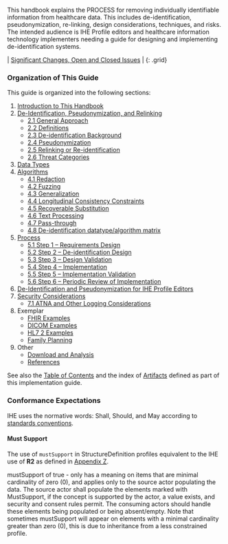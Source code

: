 
This handbook explains the PROCESS for removing individually identifiable information from healthcare data. This includes de-identification, pseudonymization, re-linking, design considerations, techniques, and risks. The intended audience is IHE Profile editors and healthcare information technology implementers needing a guide for designing and implementing de-identification systems.

<div markdown="1" class="stu-note">

| [Significant Changes, Open and Closed Issues](issues.html) |
{: .grid}

</div>

### Organization of This Guide

This guide is organized into the following sections:

1. [Introduction to This Handbook](intro.html)
2. [De-Identification, Pseudonymization, and Relinking](concepts.html)
   - [2.1 General Approach](concepts.html#21-general-approach)
   - [2.2 Definitions](concepts.html#22-definitions)
   - [2.3 De-identification Background](concepts.html#23-de-identification-background)
   - [2.4 Pseudonymization](concepts.html#24-pseudonymization)
   - [2.5 Relinking or Re-identification](concepts.html#25-relinking-or-re-identification)
   - [2.6 Threat Categories](concepts.html#26-threat-categories)
3. [Data Types](data-types.html)
4. [Algorithms](algorithms.html)
   - [4.1 Redaction](algorithms.html#41-redaction)
   - [4.2 Fuzzing](algorithms.html#42-fuzzing)
   - [4.3 Generalization](algorithms.html#43-generalization)
   - [4.4 Longitudinal Consistency Constraints](algorithms.html#44-longitudinal-consistency-constraints)
   - [4.5 Recoverable Substitution](algorithms.html#45-recoverable-substitution)
   - [4.6 Text Processing](algorithms.html#46-text-processing)
   - [4.7 Pass-through](algorithms.html#47-pass-through)
   - [4.8 De-identification datatype/algorithm matrix](algorithms.html#48-de-identification-datatypealgorithm-matrix)
5. [Process](process.html)
   - [5.1 Step 1 – Requirements Design](process.html#51-step-1--requirements-design)
   - [5.2 Step 2 – De-identification Design](process.html#52-step-2--de-identification-design)
   - [5.3 Step 3 – Design Validation](process.html#53-step-3--design-validation)
   - [5.4 Step 4 – Implementation](process.html#54-step-4--implementation)
   - [5.5 Step 5 – Implementation Validation](process.html#55-step-5--implementation-validation)
   - [5.6 Step 6 – Periodic Review of Implementation](process.html#56-step-6--periodic-review-of-implementation)
6. [De-Identification and Pseudonymization for IHE Profile Editors](ihe-use.html)
7. [Security Considerations](security.html)
   - [7.1 ATNA and Other Logging Considerations](security.html#71-atna-and-other-logging-considerations)
8. Exemplar
   - [FHIR Examples](fhir-example.html)
   - [DICOM Examples](dicom-example.html)
   - [HL7 2 Examples](hl7-example.html)
   - [Family Planning](family-planning.html)
9. Other
   - [Download and Analysis](download.html)
   - [References](references.html)

See also the [Table of Contents](toc.html) and the index of [Artifacts](artifacts.html) defined as part of this implementation guide.

### Conformance Expectations

IHE uses the normative words: Shall, Should, and May according to [standards conventions](https://profiles.ihe.net/GeneralIntro/ch-E.html).

#### Must Support

The use of ```mustSupport``` in StructureDefinition profiles equivalent to the IHE use of **R2** as defined in [Appendix Z](https://profiles.ihe.net/ITI/TF/Volume2/ch-Z.html#z.10-profiling-conventions-for-constraints-on-fhir).

mustSupport of true - only has a meaning on items that are minimal cardinality of zero (0), and applies only to the source actor populating the data. The source actor shall populate the elements marked with MustSupport, if the concept is supported by the actor, a value exists, and security and consent rules permit.
The consuming actors should handle these elements being populated or being absent/empty.
Note that sometimes mustSupport will appear on elements with a minimal cardinality greater than zero (0), this is due to inheritance from a less constrained profile.
